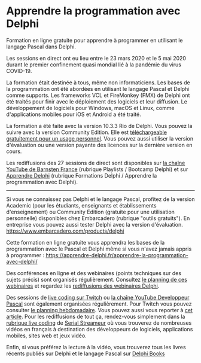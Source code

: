 # Apprendre la programmation avec Delphi
Formation en ligne gratuite pour apprendre à programmer en utilisant le langage Pascal dans Delphi.

Les sessions en direct ont eu lieu entre le 23 mars 2020 et le 5 mai 2020 durant le premier confinement quasi mondial lié à la pandémie du virus COVID-19.

La formation était destinée à tous, même non informaticiens. Les bases de la programmation ont été abordées en utilisant le langage Pascal et Delphi comme supports. Les frameworks VCL et FireMonkey (FMX) de Delphi ont été traités pour finir avec le déploiement des logiciels et leur diffusion. Le développement de logiciels pour Windows, macOS et Linux, comme d'applications mobiles pour iOS et Android a été traité.

La formation a été faite avec la version 10.3.3 Rio de Delphi. Vous pouvez la suivre avec la version Community Edition. Elle est [téléchargeable gratuitement pour un usage personnel](https://www.embarcadero.com/fr/products/delphi/starter).
Vous pouvez aussi utiliser la version d'évaluation ou une version payante des licences sur la dernière version en cours.

Les rediffusions des 27 sessions de direct sont disponibles sur [la chaîne YouTube de Barnsten France](https://www.youtube.com/c/BarnstenFrance) (rubrique Playlists / Bootcamp Delphi) et sur [Apprendre Delphi](https://apprendre-delphi.fr) (rubrique Formations Delphi / Apprendre la programmation avec Delphi).

-----

Si vous ne connaissez pas Delphi et le langage Pascal, profitez de la version Academic (pour les étudiants, enseignants et établissements d'enseignement) ou Community Edition (gratuite pour une utilisation personnelle) disponibles chez Embarcadero (rubrique "outils gratuits").
En entreprise vous pouvez aussi tester Delphi avec la version d'évaluation.
https://www.embarcadero.com/products/delphi

Cette formation en ligne gratuite vous apprendra les bases de la programmation avec le Pascal et Delphi même si vous n'avez jamais appris à programmer :
https://apprendre-delphi.fr/apprendre-la-programmation-avec-delphi/

Des conférences en ligne et des webinaires (points techniques sur des sujets précis) sont organisés régulièrement. Consultez [le planning de ces webinaires](https://developpeur-pascal.fr/p/_6007-webinaires.html) et regardez les [rediffusions des webinaires Delphi](https://serialstreameur.fr/webinaires-delphi.php).

Des sessions de [live coding sur Twitch](https://www.twitch.tv/patrickpremartin) ou [la chaîne YouTube Developpeur Pascal](https://www.youtube.com/channel/UCk_LmkBB90jdEdmfF77W6qQ) sont également organisées régulièrement. Pour Twitch vous pouvez consulter [le planning hebdomadaire](https://www.twitch.tv/patrickpremartin/schedule). Vous pouvez aussi vous reporter à [cet article](https://developpeur-pascal.fr/p/_600e-livestreams-de-codage-en-direct-avec-delphi.html). Pour les rediffusions de tout ça, rendez-vous simplement dans la [rubrique live coding](https://serialstreameur.fr/live-coding.php) de [Serial Streameur](https://serialstreameur.fr/) où vous trouverez de nombreuses vidéos en français à destination des développeurs de logiciels, applications mobiles, sites web et jeux vidéo.

Enfin, si vous préférez la lecture à la vidéo, vous trouverez tous les livres récents publiés sur Delphi et le langage Pascal sur [Delphi Books](https://delphi-books.com)
